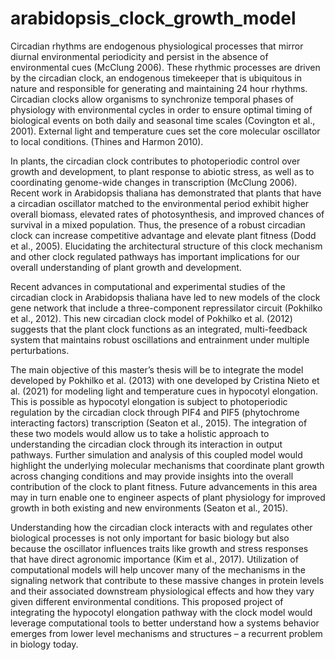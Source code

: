 # arabidopsis_clock_growth_model

Circadian rhythms are endogenous physiological processes that mirror diurnal environmental periodicity and persist in the absence of environmental cues (McClung 2006). These rhythmic processes are driven by the circadian clock, an endogenous timekeeper that  is ubiquitous in nature and responsible for generating and maintaining 24 hour rhythms. Circadian clocks allow organisms to synchronize temporal phases of physiology with environmental cycles in order to ensure optimal timing of biological events on both daily and seasonal time scales (Covington et al., 2001). External light and temperature cues set the core molecular oscillator to local conditions. (Thines and Harmon 2010). 

In plants, the circadian clock contributes to photoperiodic control over growth and development, to plant response to abiotic stress, as well as to coordinating genome-wide changes in transcription (McClung 2006). Recent work in Arabidopsis thaliana has demonstrated that plants that have a circadian oscillator matched to the environmental period exhibit higher overall biomass, elevated rates of photosynthesis, and improved chances of survival in a mixed population. Thus, the presence of a robust circadian clock can increase competitive advantage and elevate plant fitness (Dodd et al., 2005). Elucidating the architectural structure of this clock mechanism and other clock regulated pathways has important implications for our overall understanding of plant growth and development. 

Recent advances in computational and experimental studies of the circadian clock in  Arabidopsis thaliana have led to new models of the clock gene network that include a three-component repressilator circuit (Pokhilko et al., 2012). This new circadian clock model of Pokhilko et al. (2012) suggests that the plant clock functions as an integrated, multi-feedback system that maintains robust oscillations and entrainment under multiple perturbations. 

The main objective of this master’s thesis will be to integrate the model developed by Pokhilko et al. (2013) with one developed by Cristina Nieto et al. (2021) for modeling light and temperature cues in hypocotyl elongation. This is possible as hypocotyl elongation is subject to photoperiodic regulation by the circadian clock through PIF4 and PIF5 (phytochrome interacting factors) transcription (Seaton et al., 2015). The integration of these two models would allow us to take a holistic approach to understanding the circadian clock through its interaction in output pathways. Further simulation and analysis of this coupled model would highlight the underlying molecular mechanisms that coordinate plant growth across changing conditions and may provide insights into the overall contribution of the clock to plant fitness. Future advancements in this area may in turn enable one to engineer aspects of plant physiology for improved growth in both existing and new environments (Seaton et al., 2015). 

Understanding how the circadian clock interacts with and regulates other biological processes is not only important for basic biology but also because the oscillator influences traits like growth and stress responses that have direct agronomic importance (Kim et al., 2017). Utilization of computational models will help uncover many of the mechanisms in the signaling network that contribute to these massive changes in protein levels and their associated downstream physiological effects and how they vary given different environmental conditions. This proposed project of integrating the hypocotyl elongation pathway with the clock model would leverage computational tools to better understand how a systems behavior emerges from lower level mechanisms and structures – a recurrent problem in biology today.
